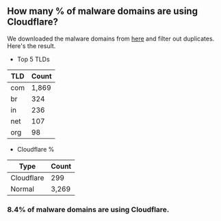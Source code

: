 ## How many % of malware domains are using Cloudflare?


We downloaded the malware domains from [here](https://urlhaus.abuse.ch) and filter out duplicates.
Here's the result.


[//]: # (start replacement)


- Top 5 TLDs

| TLD | Count |
| --- | --- |
| com | 1,869 |
| br | 324 |
| in | 236 |
| net | 107 |
| org | 98 |


- Cloudflare %

| Type | Count |
| --- | --- |
| Cloudflare | 299 |
| Normal | 3,269 |


### 8.4% of malware domains are using Cloudflare.